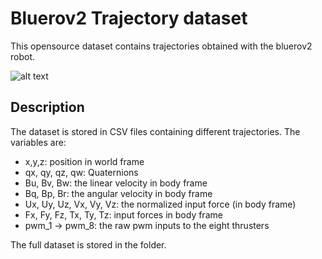 # Bluerov2 Trajectory dataset


This opensource dataset contains trajectories obtained with the bluerov2 robot. 

![alt text](https://github.com/oceansystemslab/Bluerov2_trajectory_dataset/main/figures/Bluerov2_water_tank.jpg)

## Description


The dataset is stored in CSV files containing different trajectories. The variables are: 

- x,y,z: position in world frame
- qx, qy, qz, qw: Quaternions
- Bu, Bv, Bw: the linear velocity in body frame
- Bq, Bp, Br: the angular velocity in body frame
- Ux, Uy, Uz, Vx, Vy, Vz: the normalized input force (in body frame)
- Fx, Fy, Fz, Tx, Ty, Tz: input forces in body frame
- pwm_1 -> pwm_8: the raw pwm inputs to the eight thrusters


The full dataset is stored in the folder. 

